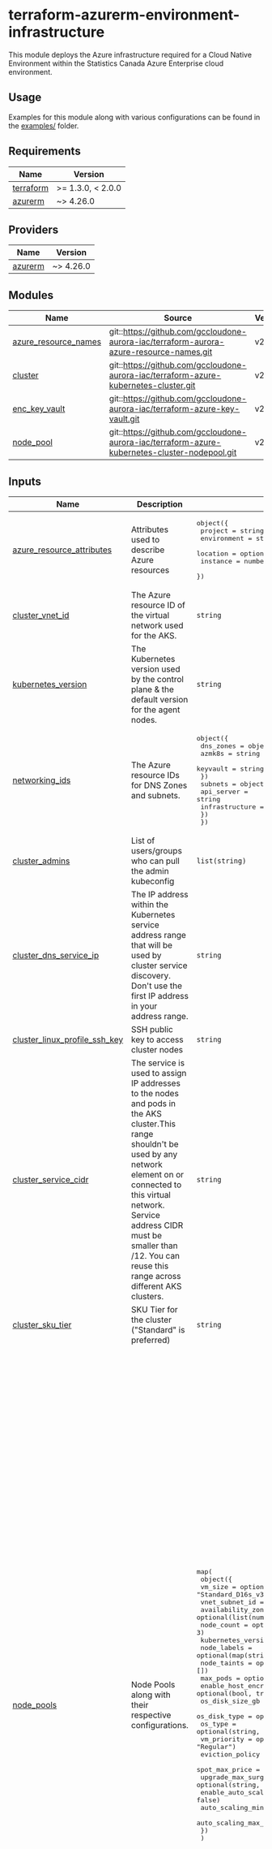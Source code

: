 # terraform-azurerm-environment-infrastructure

This module deploys the Azure infrastructure required for a Cloud Native Environment within the Statistics Canada Azure Enterprise cloud environment.

## Usage

Examples for this module along with various configurations can be found in the [examples/](examples/) folder.

<!-- BEGIN_TF_DOCS -->
## Requirements

| Name | Version |
|------|---------|
| <a name="requirement_terraform"></a> [terraform](#requirement\_terraform) | >= 1.3.0, < 2.0.0 |
| <a name="requirement_azurerm"></a> [azurerm](#requirement\_azurerm) | ~> 4.26.0 |

## Providers

| Name | Version |
|------|---------|
| <a name="provider_azurerm"></a> [azurerm](#provider\_azurerm) | ~> 4.26.0 |

## Modules

| Name | Source | Version |
|------|--------|---------|
| <a name="module_azure_resource_names"></a> [azure\_resource\_names](#module\_azure\_resource\_names) | git::https://github.com/gccloudone-aurora-iac/terraform-aurora-azure-resource-names.git | v2.0.0 |
| <a name="module_cluster"></a> [cluster](#module\_cluster) | git::https://github.com/gccloudone-aurora-iac/terraform-azure-kubernetes-cluster.git | v2.0.3 |
| <a name="module_enc_key_vault"></a> [enc\_key\_vault](#module\_enc\_key\_vault) | git::https://github.com/gccloudone-aurora-iac/terraform-azure-key-vault.git | v2.0.1 |
| <a name="module_node_pool"></a> [node\_pool](#module\_node\_pool) | git::https://github.com/gccloudone-aurora-iac/terraform-azure-kubernetes-cluster-nodepool.git | v2.0.1 |

## Inputs

| Name | Description | Type | Default | Required |
|------|-------------|------|---------|:--------:|
| <a name="input_azure_resource_attributes"></a> [azure\_resource\_attributes](#input\_azure\_resource\_attributes) | Attributes used to describe Azure resources | <pre>object({<br>    project     = string<br>    environment = string<br>    location    = optional(string, "Canada Central")<br>    instance    = number<br>  })</pre> | n/a | yes |
| <a name="input_cluster_vnet_id"></a> [cluster\_vnet\_id](#input\_cluster\_vnet\_id) | The Azure resource ID of the virtual network used for the AKS. | `string` | n/a | yes |
| <a name="input_kubernetes_version"></a> [kubernetes\_version](#input\_kubernetes\_version) | The Kubernetes version used by the control plane & the default version for the agent nodes. | `string` | n/a | yes |
| <a name="input_networking_ids"></a> [networking\_ids](#input\_networking\_ids) | The Azure resource IDs for DNS Zones and subnets. | <pre>object({<br>    dns_zones = object({<br>      azmk8s   = string<br>      keyvault = string<br>    })<br>    subnets = object({<br>      api_server     = string<br>      infrastructure = string<br>    })<br>  })</pre> | n/a | yes |
| <a name="input_cluster_admins"></a> [cluster\_admins](#input\_cluster\_admins) | List of users/groups who can pull the admin kubeconfig | `list(string)` | `[]` | no |
| <a name="input_cluster_dns_service_ip"></a> [cluster\_dns\_service\_ip](#input\_cluster\_dns\_service\_ip) | The IP address within the Kubernetes service address range that will be used by cluster service discovery. Don't use the first IP address in your address range. | `string` | `"10.0.0.10"` | no |
| <a name="input_cluster_linux_profile_ssh_key"></a> [cluster\_linux\_profile\_ssh\_key](#input\_cluster\_linux\_profile\_ssh\_key) | SSH public key to access cluster nodes | `string` | `null` | no |
| <a name="input_cluster_service_cidr"></a> [cluster\_service\_cidr](#input\_cluster\_service\_cidr) | The service is used to assign IP addresses to the nodes and pods in the AKS cluster.This range shouldn't be used by any network element on or connected to this virtual network. Service address CIDR must be smaller than /12. You can reuse this range across different AKS clusters. | `string` | `"10.0.0.0/16"` | no |
| <a name="input_cluster_sku_tier"></a> [cluster\_sku\_tier](#input\_cluster\_sku\_tier) | SKU Tier for the cluster ("Standard" is preferred) | `string` | `"Standard"` | no |
| <a name="input_node_pools"></a> [node\_pools](#input\_node\_pools) | Node Pools along with their respective configurations. | <pre>map(<br>    object({<br>      vm_size                = optional(string, "Standard_D16s_v3")<br>      vnet_subnet_id         = string<br>      availability_zones     = optional(list(number), [1, 2, 3])<br>      node_count             = optional(number, 3)<br>      kubernetes_version     = optional(string, null)<br>      node_labels            = optional(map(string), {})<br>      node_taints            = optional(list(string), [])<br>      max_pods               = optional(number, 60)<br>      enable_host_encryption = optional(bool, true)<br>      os_disk_size_gb        = optional(number, 256)<br>      os_disk_type           = optional(string, "Managed")<br>      os_type                = optional(string, "Linux")<br>      vm_priority            = optional(string, "Regular")<br>      eviction_policy        = optional(string, "Delete")<br>      spot_max_price         = optional(string)<br>      upgrade_max_surge      = optional(string, "33%")<br>      enable_auto_scaling    = optional(bool, false)<br>      auto_scaling_min_nodes = optional(number, 0)<br>      auto_scaling_max_nodes = optional(number, 3)<br>    })<br>  )</pre> | <pre>{<br>  "gateway": {<br>    "auto_scaling_max_nodes": 3,<br>    "auto_scaling_min_nodes": 0,<br>    "availability_zones": [<br>      1,<br>      2,<br>      3<br>    ],<br>    "enable_auto_scaling": false,<br>    "enable_host_encryption": false,<br>    "kubernetes_version": null,<br>    "max_pods": 60,<br>    "node_count": 3,<br>    "node_labels": {},<br>    "node_taints": [],<br>    "os_disk_size_gb": 256,<br>    "os_disk_type": "Managed",<br>    "os_type": "Linux",<br>    "upgrade_max_surge": "33%",<br>    "vm_size": "Standard_D16s_v3",<br>    "vnet_subnet_id": ""<br>  },<br>  "general": {<br>    "auto_scaling_max_nodes": 3,<br>    "auto_scaling_min_nodes": 0,<br>    "availability_zones": [<br>      1,<br>      2,<br>      3<br>    ],<br>    "enable_auto_scaling": false,<br>    "enable_host_encryption": false,<br>    "kubernetes_version": null,<br>    "max_pods": 60,<br>    "node_count": 3,<br>    "node_labels": {},<br>    "node_taints": [],<br>    "os_disk_size_gb": 256,<br>    "os_disk_type": "Managed",<br>    "os_type": "Linux",<br>    "upgrade_max_surge": "33%",<br>    "vm_size": "Standard_D16s_v3",<br>    "vnet_subnet_id": ""<br>  },<br>  "system": {<br>    "auto_scaling_max_nodes": 3,<br>    "auto_scaling_min_nodes": 0,<br>    "availability_zones": [<br>      1,<br>      2,<br>      3<br>    ],<br>    "enable_auto_scaling": false,<br>    "enable_host_encryption": false,<br>    "kubernetes_version": null,<br>    "max_pods": 60,<br>    "node_count": 3,<br>    "node_labels": {},<br>    "node_taints": [],<br>    "os_disk_size_gb": 256,<br>    "os_disk_type": "Managed",<br>    "os_type": "Linux",<br>    "upgrade_max_surge": "33%",<br>    "vm_size": "Standard_D16s_v3",<br>    "vnet_subnet_id": ""<br>  }<br>}</pre> | no |
| <a name="input_tags"></a> [tags](#input\_tags) | Tags attached to Azure resource | `map(string)` | `{}` | no |

## Outputs

| Name | Description |
|------|-------------|
| <a name="output_cluster_admin_kubeconfig"></a> [cluster\_admin\_kubeconfig](#output\_cluster\_admin\_kubeconfig) | The admin kubeconfig of the created AKS cluster. |
| <a name="output_cluster_fqdn"></a> [cluster\_fqdn](#output\_cluster\_fqdn) | The FQDN of the Azure Kubernetes Managed Cluster. |
| <a name="output_cluster_id"></a> [cluster\_id](#output\_cluster\_id) | The Azure resource ID of the created AKS cluster. |
| <a name="output_cluster_identity_object_id"></a> [cluster\_identity\_object\_id](#output\_cluster\_identity\_object\_id) | The identity details of the managed identity assigned to the cluster. Note: when configuring the cluster to use a userAssigned identity, the principal\_id field is empty. |
| <a name="output_cluster_kubeconfig"></a> [cluster\_kubeconfig](#output\_cluster\_kubeconfig) | A Terraform object that contains kubeconfig info. |
| <a name="output_cluster_kubelet_identity"></a> [cluster\_kubelet\_identity](#output\_cluster\_kubelet\_identity) | The identity details of the user-assigned managed indeity assigned to the cluster's kublets. |
| <a name="output_cluster_name"></a> [cluster\_name](#output\_cluster\_name) | The name of the AKS cluster. |
| <a name="output_cluster_node_resource_group_id"></a> [cluster\_node\_resource\_group\_id](#output\_cluster\_node\_resource\_group\_id) | The Azure resource ID of the resource group that contains the resources for the AKS cluster. |
| <a name="output_cluster_node_resource_group_name"></a> [cluster\_node\_resource\_group\_name](#output\_cluster\_node\_resource\_group\_name) | The resource group name that contains the resources for the AKS cluster. |
| <a name="output_cluster_resource_group_id"></a> [cluster\_resource\_group\_id](#output\_cluster\_resource\_group\_id) | The resource group ID that the created AKS cluster is in. |
| <a name="output_cluster_resource_group_name"></a> [cluster\_resource\_group\_name](#output\_cluster\_resource\_group\_name) | The resource group name that the created AKS cluster is in. |
| <a name="output_disk_encryption_key_vault_id"></a> [disk\_encryption\_key\_vault\_id](#output\_disk\_encryption\_key\_vault\_id) | The Azure resource ID of the Key Vault used to store the customer managed encryption key for the AKS cluster. |
| <a name="output_disk_encryption_key_vault_key"></a> [disk\_encryption\_key\_vault\_key](#output\_disk\_encryption\_key\_vault\_key) | The Azure resource ID of the key within an Azure Key Vault used as the customer managed encryption key for the AKS cluster. |
| <a name="output_disk_encryption_key_vault_private_endpoint_ids"></a> [disk\_encryption\_key\_vault\_private\_endpoint\_ids](#output\_disk\_encryption\_key\_vault\_private\_endpoint\_ids) | The Azure resource IDs of the private endpoints used on the Azure key vault used to store the customer managed encryption key for the AKS cluster. |
| <a name="output_disk_encryption_set_id"></a> [disk\_encryption\_set\_id](#output\_disk\_encryption\_set\_id) | The Azure resource ID of the disk encryption set used for the customer managed encryption key for the AKS cluster. |
| <a name="output_user_assigned_identity_aks_client_id"></a> [user\_assigned\_identity\_aks\_client\_id](#output\_user\_assigned\_identity\_aks\_client\_id) | The ID of the app associated with the AKS identity. |
| <a name="output_user_assigned_identity_aks_id"></a> [user\_assigned\_identity\_aks\_id](#output\_user\_assigned\_identity\_aks\_id) | The resource ID of the aks user-assigned managed identity. |
| <a name="output_user_assigned_identity_aks_principal_id"></a> [user\_assigned\_identity\_aks\_principal\_id](#output\_user\_assigned\_identity\_aks\_principal\_id) | The ID of the Service Principal object associated with the created AKS identity. |
| <a name="output_user_assigned_identity_kubelet_client_id"></a> [user\_assigned\_identity\_kubelet\_client\_id](#output\_user\_assigned\_identity\_kubelet\_client\_id) | The ID of the app associated with the kubelet identity. |
| <a name="output_user_assigned_identity_kubelet_id"></a> [user\_assigned\_identity\_kubelet\_id](#output\_user\_assigned\_identity\_kubelet\_id) | The resource ID of the kubelet user-assigned managed identity. |
| <a name="output_user_assigned_identity_kubelet_principal_id"></a> [user\_assigned\_identity\_kubelet\_principal\_id](#output\_user\_assigned\_identity\_kubelet\_principal\_id) | The ID of the Service Principal object associated with the created kubelet identity. |
<!-- END_TF_DOCS -->

## History

| Date       | Release | Change                                                                                                    |
| ---------- | ------- | --------------------------------------------------------------------------------------------------------- |
| 2025-01-25 | v1.0.0  | Initial commit                                                                                            |
| 2026-10-14 | v2.0.1  | Add `cluster_support_plan` variable and change default for `cluster_sku_tier` to `Premium`.               |
| 2025-10-20 | v2.0.2  | Pin minimum version of azurerm to 4.49.0                                                                  |
| 2025-10-20 | v2.0.3  | Add back VNET Network Integration since not out of preview                                                |
